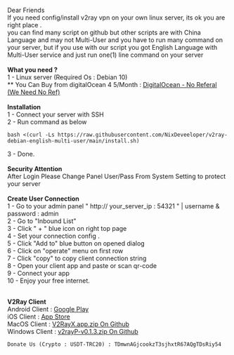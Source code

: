 Dear Friends
<br>
If you need config/install v2ray vpn on your own linux server, its ok you are right place .
<br>
you can find many script on github but other scripts are with China Language and may not Multi-User and you have to run many command on your server, but if you use with our script you got English Language with Multi-User service and just run one(1) line command on your server 
<br>
<br>
<b>What you need ?</b>
<br>
1 - Linux server (Required Os : Debian 10)
<br>
** You Can Buy from digitalOcean $4~$5/Month : <a href="https://www.digitalocean.com/solutions/vps-hosting">DigitalOcean - No Referal (We Need No Ref)</a>
<br>
<br>
<b>Installation</b>
<br>
1 - Connect your server with SSH
<br>
2 - Run command as below
<br>
```
bash <(curl -Ls https://raw.githubusercontent.com/NixDeveeloper/v2ray-debian-english-multi-user/main/install.sh)
```
3 - Done.
<br>
<br>
<b>Security Attention</b>
<br>
After Login Please Change Panel User/Pass From System Setting to protect your server
<br>
<br>
<b>Create User Connection</b>
<br>
1 - Go to your admin panel  " http:// your_server_ip : 54321 " | username & password : admin
<br>
2 - Go to "Inbound List"
<br>
3 - Click " + " blue icon on right top page
<br>
4 - Set your connection config . 
<br>
5 - Click "Add to" blue button on opened dialog
<br>
6 - Click on "operate" menu on first row
<br>
7 - Click "copy" to copy client connection string
<br>
8 - Open your client app and paste or scan qr-code
<br>
9 - Connect your app
<br>
10 - Enjoy your free internet.
<br>
<br>

<b>V2Ray Client</b>
<br>
Android Client : <a href="https://play.google.com/store/apps/details?id=com.v2ray.ang&hl=en&gl=US" target="_blank">Google Play</a>
<br>
iOS Client : <a href="https://apps.apple.com/us/app/91vpn/id1483753706" target="_blank">App Store</a>
<br>
MacOS Client : <a href="https://github.com/Cenmrev/V2RayX/releases/download/v1.5.1/V2RayX.app.zip" target="_blank">V2RayX.app.zip On Github</a>
<br>
Windows Client : <a href="https://github.com/PoseidonM4A4/v2rayP/releases/download/v0.1.3/v2rayP-v0.1.3.zip" target="_blank">v2rayP-v0.1.3.zip On Github</a>

```
Donate Us (Crypto : USDT-TRC20) : TDmwnAGjcookzT3sjhxtR67AQgTDsRiy54
```
